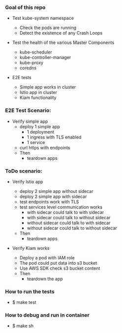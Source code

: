 ### Goal of this repo

- Test kube-system namespace
  - Check the pods are running
  - Detect the existence of any Crash Loops

- Test the health of the various Master Components
  - kube-scheduler
  - kube-controller-manager
  - kube-proxy
  - coredns  

- E2E tests
  - Simple app works in cluster
  - Istio app in cluster
  - Kiam functionality

### E2E Test Scenario:

- Verify simple app
  - deploy 1 simple app
    - 1 deployment
    - 1 ingress with TLS enabled
    - 1 service
  - curl https with endpoints
  - Then
      - teardown apps

### ToDo scenario:

- Verify Istio app
  - deploy 2 simple app without sidecar
  - deploy 2 simple app with sidecar
  - test endpoints work with TLS
  - test services level communication works
    - with sidecar could talk to with sidecar
    - with sidecar could talk to without sidecar
    - without sidecar could talk to with sidecar
    - without sidecar could talk to without sidecar
  - Then
      - teardown apps

- Verify Kiam works
  - Deploy a pod with IAM role
  - The pod could put data into s3 bucket
  - Use AWS SDK check s3 bucket content
  - Then
    - teardown the app

### How to run the tests

- $ make test

### How to debug and run in container

- $ make sh
